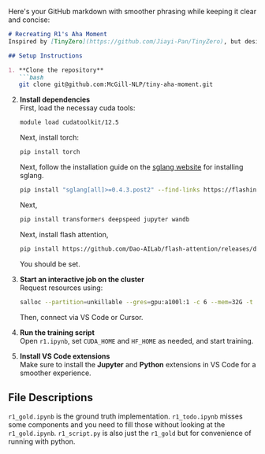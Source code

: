 Here's your GitHub markdown with smoother phrasing while keeping it clear and concise:

```markdown
# Recreating R1's Aha Moment
Inspired by [TinyZero](https://github.com/Jiayi-Pan/TinyZero), but designed to be 10X simpler, cleaner, and faster.

## Setup Instructions

1. **Clone the repository**  
   ```bash
   git clone git@github.com:McGill-NLP/tiny-aha-moment.git
   ```

2. **Install dependencies**  
   First, load the necessay cuda tools:
   ```bash
   module load cudatoolkit/12.5
   ```  
   Next, install torch:  
   ```bash
   pip install torch
   ```  
   Next, follow the installation guide on the [sglang website](https://docs.sglang.ai/start/install.html) for installing sglang. 
   ```bash
   pip install "sglang[all]>=0.4.3.post2" --find-links https://flashinfer.ai/whl/cu124/torch2.5/flashinfer-python
   ```  
   Next,
   ```bash
   pip install transformers deepspeed jupyter wandb
   ``` 
   Next, install flash attention,
   ```bash
   pip install https://github.com/Dao-AILab/flash-attention/releases/download/v2.7.2.post1/flash_attn-2.7.2.post1+cu12torch2.5cxx11abiFALSE-cp310-cp310-linux_x86_64.whl
   ``` 
   You should be set.
    

3. **Start an interactive job on the cluster**  
   Request resources using:  
   ```bash
   salloc --partition=unkillable --gres=gpu:a100l:1 -c 6 --mem=32G -t 12:00:00
   ```  
   Then, connect via VS Code or Cursor.

4. **Run the training script**  
   Open `r1.ipynb`, set `CUDA_HOME` and `HF_HOME` as needed, and start training.

5. **Install VS Code extensions**  
   Make sure to install the **Jupyter** and **Python** extensions in VS Code for a smoother experience.

## File Descriptions
`r1_gold.ipynb` is the ground truth implementation. `r1_todo.ipynb` misses some components and you need to fill those without looking at the `r1_gold.ipynb`. `r1_script.py` is also just the `r1_gold` but for convenience of running with python.
```